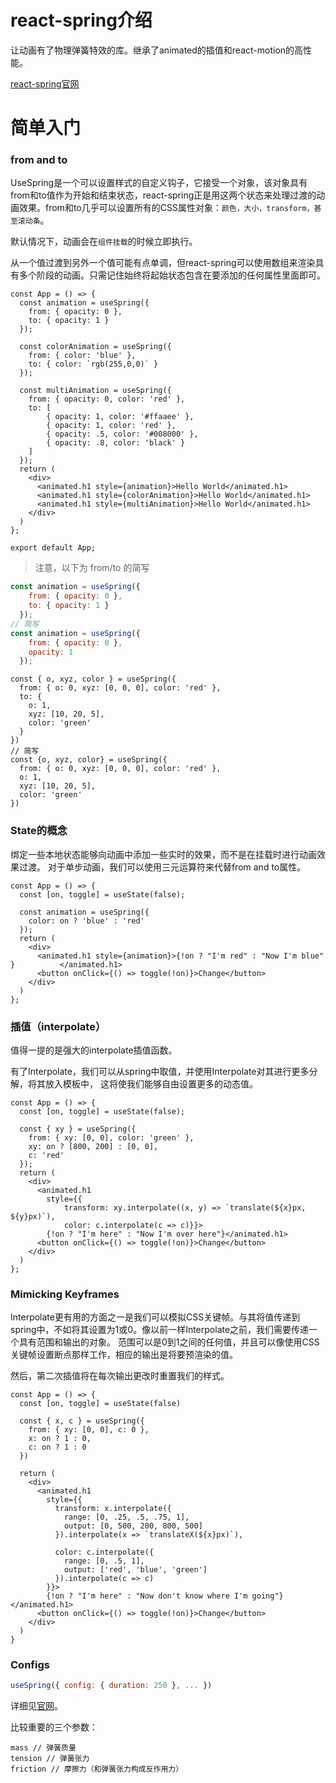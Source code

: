 # react-spring介绍

让动画有了物理弹簧特效的库。继承了animated的插值和react-motion的高性能。

[react-spring官网](https://www.react-spring.io/docs/)



# 简单入门

### from and to 

UseSpring是一个可以设置样式的自定义钩子，它接受一个对象，该对象具有from和to值作为开始和结束状态，react-spring正是用这两个状态来处理过渡的动画效果。from和to几乎可以设置所有的CSS属性对象：`颜色，大小，transform，甚至滚动条`。

默认情况下，动画会在`组件挂载`的时候立即执行。

从一个值过渡到另外一个值可能有点单调，但react-spring可以使用数组来渲染具有多个阶段的动画。只需记住始终将起始状态包含在要添加的任何属性里面即可。

```react
const App = () => {
  const animation = useSpring({
    from: { opacity: 0 },
    to: { opacity: 1 }
  });

  const colorAnimation = useSpring({
    from: { color: 'blue' },
    to: { color: `rgb(255,0,0)` }
  });

  const multiAnimation = useSpring({
    from: { opacity: 0, color: 'red' },
    to: [
        { opacity: 1, color: '#ffaaee' },
        { opacity: 1, color: 'red' },
        { opacity: .5, color: '#008000' },
        { opacity: .8, color: 'black' }
    ]
  });
  return (
    <div>
      <animated.h1 style={animation}>Hello World</animated.h1>
      <animated.h1 style={colorAnimation}>Hello World</animated.h1>
      <animated.h1 style={multiAnimation}>Hello World</animated.h1>
    </div>
  )
};

export default App;
```

> 注意，以下为 from/to 的简写

```js
const animation = useSpring({
    from: { opacity: 0 },
    to: { opacity: 1 }
  });
// 简写
const animation = useSpring({
    from: { opacity: 0 },
    opacity: 1
  });
```

```react
const { o, xyz, color } = useSpring({
  from: { o: 0, xyz: [0, 0, 0], color: 'red' },
  to: {
    o: 1,
  	xyz: [10, 20, 5],
  	color: 'green'
  }
})
// 简写
const {o, xyz, color} = useSpring({
  from: { o: 0, xyz: [0, 0, 0], color: 'red' },
  o: 1,
  xyz: [10, 20, 5],
  color: 'green'
})
```



### State的概念

绑定一些本地状态能够向动画中添加一些实时的效果，而不是在挂载时进行动画效果过渡。 对于单步动画，我们可以使用三元运算符来代替from and to属性。

```react
const App = () => {
  const [on, toggle] = useState(false);

  const animation = useSpring({
    color: on ? 'blue' : 'red'
  });
  return (
    <div>
      <animated.h1 style={animation}>{!on ? "I'm red" : "Now I'm blue" }		  </animated.h1>
      <button onClick={() => toggle(!on)}>Change</button>
    </div>
  )
};
```



### 插值（interpolate）

值得一提的是强大的interpolate插值函数。

有了Interpolate，我们可以从spring中取值，并使用Interpolate对其进行更多分解，将其放入模板中， 这将使我们能够自由设置更多的动态值。

```react
const App = () => {
  const [on, toggle] = useState(false);

  const { xy } = useSpring({
    from: { xy: [0, 0], color: 'green' },
    xy: on ? [800, 200] : [0, 0],
    c: 'red'
  });
  return (
    <div>
      <animated.h1
        style={{ 
            transform: xy.interpolate((x, y) => `translate(${x}px, ${y}px)`), 
            color: c.interpolate(c => c)}}>
        {!on ? "I'm here" : "Now I'm over here"}</animated.h1>
      <button onClick={() => toggle(!on)}>Change</button>
    </div>
  )
};
```



### Mimicking Keyframes

Interpolate更有用的方面之一是我们可以模拟CSS关键帧。与其将值传递到spring中，不如将其设置为1或0。像以前一样Interpolate之前，我们需要传递一个具有范围和输出的对象。 范围可以是0到1之间的任何值，并且可以像使用CSS关键帧设置断点那样工作，相应的输出是将要预渲染的值。

然后，第二次插值将在每次输出更改时重置我们的样式。

```react
const App = () => {
  const [on, toggle] = useState(false)

  const { x, c } = useSpring({
    from: { xy: [0, 0], c: 0 },
    x: on ? 1 : 0,
    c: on ? 1 : 0
  })

  return ( 
    <div>
      <animated.h1
        style={{
          transform: x.interpolate({
            range: [0, .25, .5, .75, 1],
            output: [0, 500, 200, 800, 500]
          }).interpolate(x => `translateX(${x}px)`),

          color: c.interpolate({
            range: [0, .5, 1],
            output: ['red', 'blue', 'green']
          }).interpolate(c => c)
        }}>
        {!on ? "I'm here" : "Now don't know where I'm going"}</animated.h1>
      <button onClick={() => toggle(!on)}>Change</button>
    </div>
  )
}
```



### Configs

```js
useSpring({ config: { duration: 250 }, ... })
```

详细见[官网](https://www.react-spring.io/docs/hooks/api)。

比较重要的三个参数：

```
mass // 弹簧质量
tension // 弹簧张力
friction // 摩擦力（和弹簧张力构成反作用力）
```

